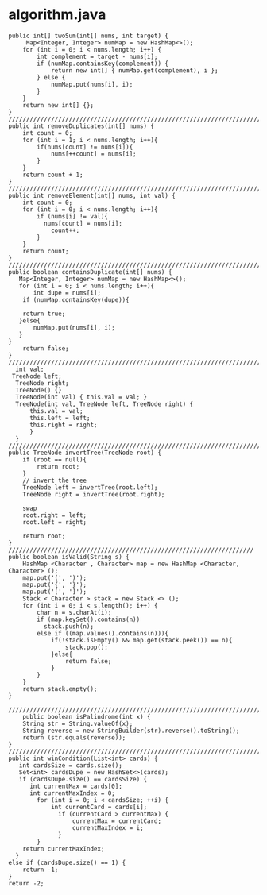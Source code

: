 # algorithm.java
  
    public int[] twoSum(int[] nums, int target) {
         Map<Integer, Integer> numMap = new HashMap<>();
        for (int i = 0; i < nums.length; i++) {
            int complement = target - nums[i];
            if (numMap.containsKey(complement)) {
                return new int[] { numMap.get(complement), i };
            } else {
                numMap.put(nums[i], i);
            }
        }
        return new int[] {};
    }
    ////////////////////////////////////////////////////////////////////////////////////////////////////////////////////////////////////////////////////////////////////////////////
    public int removeDuplicates(int[] nums) {
        int count = 0;
        for (int i = 1; i < nums.length; i++){
            if(nums[count] != nums[i]){
                nums[++count] = nums[i];
            }
        }
        return count + 1;
    }
    ////////////////////////////////////////////////////////////////////////////////////////////////////////////////////////////////////////////////////////////////////////////////
    public int removeElement(int[] nums, int val) {
        int count = 0;
        for (int i = 0; i < nums.length; i++){
            if (nums[i] != val){
              nums[count] = nums[i];
                count++;
            }
        }
        return count;
    }
    ////////////////////////////////////////////////////////////////////////////////////////////////////////////////////////////////////////////////////////////////////////////////
    public boolean containsDuplicate(int[] nums) {
       Map<Integer, Integer> numMap = new HashMap<>();
       for (int i = 0; i < nums.length; i++){
           int dupe = nums[i];
        if (numMap.containsKey(dupe)){
            
        return true;
       }else{
           numMap.put(nums[i], i);
       }
    }
        return false;
    }
    ////////////////////////////////////////////////////////////////////////////////////////////////////////////////////////////////////////////////////////////////////////////////
      int val;
     TreeNode left;
      TreeNode right;
      TreeNode() {}
      TreeNode(int val) { this.val = val; }
      TreeNode(int val, TreeNode left, TreeNode right) {
          this.val = val;
          this.left = left;
          this.right = right;
          }
      }
    ////////////////////////////////////////////////////////////////////////////////////////////////////////////////////////////////////////////////////////////////////////////////
    public TreeNode invertTree(TreeNode root) {
        if (root == null){
            return root;
        }
        // invert the tree
        TreeNode left = invertTree(root.left);
        TreeNode right = invertTree(root.right);
        
        swap
        root.right = left;
        root.left = right;
        
        return root;
    }
    /////////////////////////////////////////////////////////////////////
    public boolean isValid(String s) {
        HashMap <Character , Character> map = new HashMap <Character, Character> ();
        map.put('(', ')');
        map.put('{', '}');
        map.put('[', ']');
        Stack < Character > stack = new Stack <> ();
        for (int i = 0; i < s.length(); i++) {
            char n = s.charAt(i);
            if (map.keySet().contains(n))
              stack.push(n);
            else if ((map.values().contains(n))){
                if(!stack.isEmpty() && map.get(stack.peek()) == n){
                    stack.pop();
                }else{
                    return false;
                }
            }
        }
        return stack.empty();
    }
     ////////////////////////////////////////////////////////////////////////////////////////////////////////////////////////////////////////////////////////////////////////////////
        public boolean isPalindrome(int x) {
        String str = String.valueOf(x);
        String reverse = new StringBuilder(str).reverse().toString();
        return (str.equals(reverse));
    }
    ////////////////////////////////////////////////////////////////////////////////////////////////////////////////////////////////////////////////////////////////////////////////
    public int winCondition(List<int> cards) {
	   int cardsSize = cards.size();
	   Set<int> cardsDupe = new HashSet<>(cards);
	   if (cardsDupe.size() == cardsSize) {
		  int currentMax = cards[0];
		  int currentMaxIndex = 0;
		    for (int i = 0; i < cardsSize; ++i) {
			    int currentCard = cards[i];
			      if (currentCard > currentMax) {
				      currentMax = currentCard;
				      currentMaxIndex = i;
			      }
		    }
		return currentMaxIndex;
	  }
	else if (cardsDupe.size() == 1) {
		return -1;
	}
	return -2;

